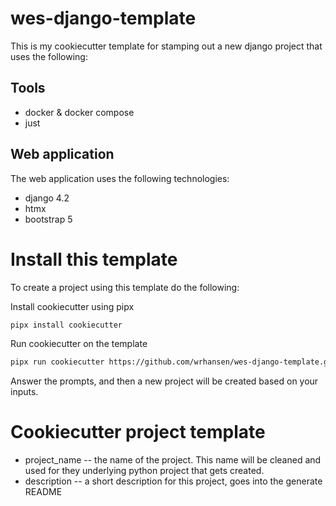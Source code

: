 # wes-django-template

This is my cookiecutter template for stamping out a new django project that
uses the following:

## Tools

* docker & docker compose
* just


## Web application

The web application uses the following technologies:

* django 4.2
* htmx
* bootstrap 5


# Install this template

To create a project using this template do the following:

Install cookiecutter using pipx

```sh
pipx install cookiecutter
```

Run cookiecutter on the template

```sh
pipx run cookiecutter https://github.com/wrhansen/wes-django-template.git
```

Answer the prompts, and then a new project will be created based on your inputs.

# Cookiecutter project template

* project_name -- the name of the project. This name will be cleaned and used
    for they underlying python project that gets created.
* description -- a short description for this project, goes into the generate
    README
